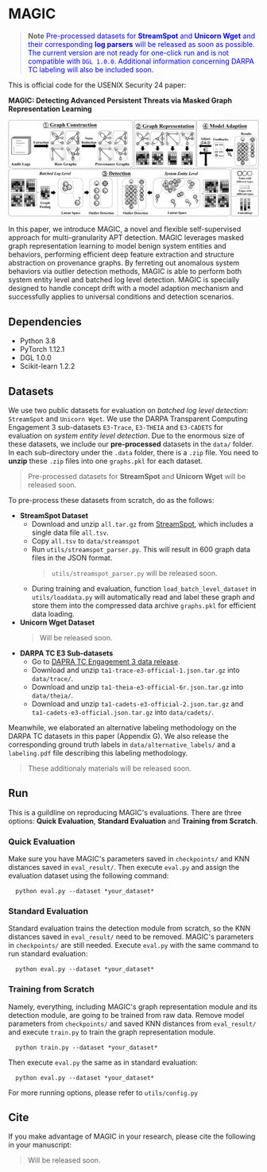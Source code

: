 # MAGIC

> **Note**
> <span style="color:blue"> Pre-processed datasets for **StreamSpot** and **Unicorn Wget** and their corresponding **log parsers** will be released as soon as possible. The current version are not ready for one-click run and is not compatible with `DGL 1.0.0`. Additional information concerning DARPA TC labeling will also be included soon.</span>

This is official code for the USENIX Security 24 paper:

**MAGIC: Detecting Advanced Persistent Threats via Masked Graph Representation Learning**

![](./figs/model.png)

In this paper, we introduce MAGIC, a novel and flexible self-supervised approach for multi-granularity APT detection. MAGIC leverages masked graph representation learning to model benign system entities and behaviors, performing efficient deep feature extraction and structure abstraction on provenance graphs. By ferreting out anomalous system behaviors via outlier detection methods, MAGIC is able to perform both system entity level and batched log level detection. MAGIC is specially designed to handle concept drift with a model adaption mechanism and successfully applies to universal conditions and detection scenarios.

## Dependencies

* Python 3.8
* PyTorch 1.12.1
* DGL 1.0.0
* Scikit-learn 1.2.2

## Datasets

We use two public datasets for evaluation on *batched log level detection*: `StreamSpot` and `Unicorn Wget`.
We use the DARPA Transparent Computing Engagement 3 sub-datasets `E3-Trace`, `E3-THEIA` and `E3-CADETS` for evaluation on *system entity level detection*.
Due to the enormous size of these datasets, we include our **pre-processed** datasets in the `data/` folder. In each sub-directory under the `.data` folder, there is a `.zip` file. You need to **unzip** these `.zip` files into one `graphs.pkl` for each dataset. 

> Pre-processed datasets for **StreamSpot** and **Unicorn Wget** will be released soon.

To pre-process these datasets from scratch, do as the follows:

- **StreamSpot Dataset**
  - Download and unzip `all.tar.gz` from [StreamSpot](https://github.com/sbustreamspot/sbustreamspot-data), which includes a single data file `all.tsv`.
  - Copy `all.tsv` to `data/streamspot`
  - Run `utils/streamspot_parser.py`. This will result in 600 graph data files in the JSON format. 
    > `utils/streamspot_parser.py` will be released soon.
  - During training and evaluation, function `load_batch_level_dataset` in `utils/loaddata.py` will automatically read and label these graph and store them into the compressed data archive `graphs.pkl` for efficient data loading.
- **Unicorn Wget Dataset**
  > Will be released soon.
- **DARPA TC E3 Sub-datasets**
  - Go to [DAPRA TC Engagement 3 data release](https://github.com/darpa-i2o/Transparent-Computing).
  - Download and unzip `ta1-trace-e3-official-1.json.tar.gz` into `data/trace/`.
  - Download and unzip `ta1-theia-e3-official-6r.json.tar.gz` into `data/theia/`.
  - Download and unzip `ta1-cadets-e3-official-2.json.tar.gz` and `ta1-cadets-e3-official.json.tar.gz` into `data/cadets/`.

Meanwhile, we elaborated an alternative labeling methodology on the DARPA TC datasets in this paper (Appendix G). We also release the corresponding ground truth labels in `data/alternative_labels/` and a `labeling.pdf` file describing this labeling methodology.

> These additionaly materials will be released soon.


## Run

This is a guildline on reproducing MAGIC's evaluations. There are three options: **Quick Evaluation**, **Standard Evaluation** and **Training from Scratch**.

### Quick Evaluation

Make sure you have MAGIC's parameters saved in `checkpoints/` and KNN distances saved in `eval_result/`. Then execute `eval.py` and assign the evaluation dataset using the following command:
```
  python eval.py --dataset *your_dataset*
```
### Standard Evaluation

Standard evaluation trains the detection module from scratch, so the KNN distances saved in `eval_result/` need to be removed. MAGIC's parameters in `checkpoints/` are still needed. Execute `eval.py` with the same command to run standard evaluation:
```
  python eval.py --dataset *your_dataset*
```
### Training from Scratch

Namely, everything, including MAGIC's graph representation module and its detection module, are going to be trained from raw data. Remove model parameters from `checkpoints/` and saved KNN distances from `eval_result/` and execute `train.py` to train the graph representation module. 
```
  python train.py --dataset *your_dataset*
```
Then execute `eval.py` the same as in standard evaluation:
```
  python eval.py --dataset *your_dataset*
```
For more running options, please refer to `utils/config.py`


## Cite 
 
If you make advantage of MAGIC in your research, please cite the following in your manuscript:

> Will be released soon.
